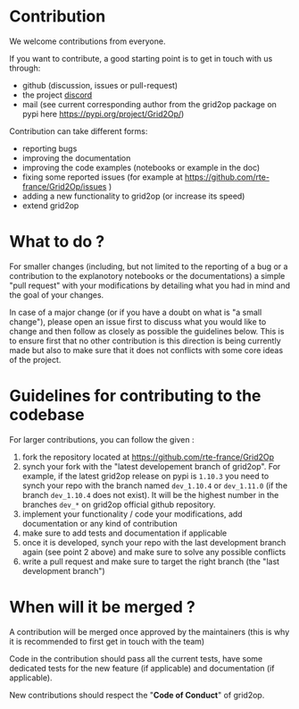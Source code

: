 # Contribution

We welcome contributions from everyone. 

If you want to contribute, a good starting point is to get in touch with us through:
- github (discussion, issues or pull-request)
- the project [discord](https://discord.gg/cYsYrPT)
- mail (see current corresponding author from the grid2op package on pypi here https://pypi.org/project/Grid2Op/) 

Contribution can take different forms:

- reporting bugs
- improving the documentation
- improving the code examples (notebooks or example in the doc)
- fixing some reported issues (for example at https://github.com/rte-france/Grid2Op/issues )
- adding a new functionality to grid2op (or increase its speed)
- extend grid2op 

# What to do ?

For smaller changes (including, but not limited to the reporting of a bug or a contribution to the explanotory notebooks or the documentations)
a simple "pull request" with your modifications by detailing what you had in mind and the  goal of your changes.

In case of a major change (or if you have a doubt on what is "a small change"), please open an issue first
to discuss what you would like to change and then follow as closely as possible the guidelines below. This is to ensure
first that no other contribution is this direction is being currently made but also to make sure that it 
does not conflicts with some core ideas of the project.

# Guidelines for contributing to the codebase

For larger contributions, you can follow the given :

1. fork the repository located at <https://github.com/rte-france/Grid2Op>
2. synch your fork with the "latest developement branch of grid2op". For example, if the latest grid2op release
   on pypi is `1.10.3` you need to synch your repo with the branch named `dev_1.10.4` or `dev_1.11.0` (if
   the branch `dev_1.10.4` does not exist). It will be the highest number in the branches `dev_*` on
   grid2op official github repository.
3. implement your functionality / code your modifications, add documentation or any kind of contribution
4. make sure to add tests and documentation if applicable
5. once it is developed, synch your repo with the last development branch again (see point 2 above) and
   make sure to solve any possible conflicts
6. write a pull request and make sure to target the right branch (the "last development branch")

# When will it be merged ?

A contribution will be merged once approved by the maintainers (this is why it is recommended to first 
get in touch with the team)

Code in the contribution should pass all the current tests, have some dedicated tests for the new feature (if applicable)
and documentation (if applicable).

New contributions should respect the "**Code of Conduct**" of grid2op.
